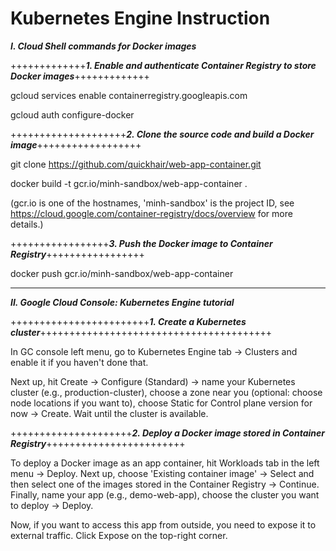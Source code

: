 # Kubernetes Engine Instruction

**_I. Cloud Shell commands for Docker images_**

+++++++++++++**_1. Enable and authenticate Container Registry to store Docker images_**+++++++++++++

gcloud services enable containerregistry.googleapis.com

gcloud auth configure-docker

++++++++++++++++++++**_2. Clone the source code and build a Docker image_**++++++++++++++++++

git clone https://github.com/quickhair/web-app-container.git

docker build -t gcr.io/minh-sandbox/web-app-container .

(gcr.io is one of the hostnames, 'minh-sandbox' is the project ID, see https://cloud.google.com/container-registry/docs/overview for more details.)

+++++++++++++++++**_3. Push the Docker image to Container Registry_**+++++++++++++++++

docker push gcr.io/minh-sandbox/web-app-container

----------------------------------------------------------------------------------------------------

**_II. Google Cloud Console: Kubernetes Engine tutorial_**

++++++++++++++++++++++++**_1. Create a Kubernetes cluster_**++++++++++++++++++++++++++++++++++++++++

In GC console left menu, go to Kubernetes Engine tab -> Clusters and enable it if you haven't done that.

Next up, hit Create -> Configure (Standard) -> name your Kubernetes cluster (e.g., production-cluster), choose a zone near you (optional: choose node locations if you want to), choose Static for Control plane version for now -> Create. Wait until the cluster is available.

+++++++++++++++++++++**_2. Deploy a Docker image stored in Container Registry_**++++++++++++++++++++++++

To deploy a Docker image as an app container, hit Workloads tab in the left menu -> Deploy. Next up, choose 'Existing container image' -> Select and then select one of the images stored in the Container Registry -> Continue. Finally, name your app (e.g., demo-web-app), choose the cluster you want to deploy -> Deploy.

Now, if you want to access this app from outside, you need to expose it to external traffic. Click Expose on the top-right corner.
